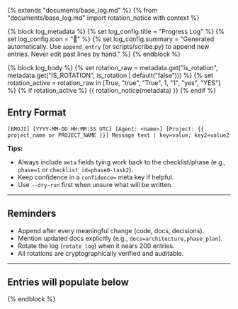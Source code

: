 {% extends "documents/base_log.md" %}
{% from "documents/base_log.md" import rotation_notice with context %}

{% block log_metadata %}
{% set log_config.title = "Progress Log" %}
{% set log_config.icon = "📜" %}
{% set log_config.summary = "Generated automatically. Use `append_entry` (or scripts/scribe.py) to append new entries. Never edit past lines by hand." %}
{% endblock %}

{% block log_body %}
{% set rotation_raw = metadata.get("is_rotation", metadata.get("IS_ROTATION", is_rotation | default("false"))) %}
{% set rotation_active = rotation_raw in [True, "true", "True", 1, "1", "yes", "YES"] %}
{% if rotation_active %}
{{ rotation_notice(metadata) }}
{% endif %}

## Entry Format
```
[EMOJI] [YYYY-MM-DD HH:MM:SS UTC] [Agent: <name>] [Project: {{ project_name or PROJECT_NAME }}] Message text | key=value; key2=value2
```

**Tips:**
- Always include `meta` fields tying work back to the checklist/phase (e.g., `phase=1` or `checklist_id=phase0-task2`).
- Keep confidence in a `confidence=` meta key if helpful.
- Use `--dry-run` first when unsure what will be written.

---

## Reminders
- Append after every meaningful change (code, docs, decisions).
- Mention updated docs explicitly (e.g., `docs=architecture,phase_plan`).
- Rotate the log (`rotate_log`) when it nears 200 entries.
- All rotations are cryptographically verified and auditable.

---

## Entries will populate below
{% endblock %}

